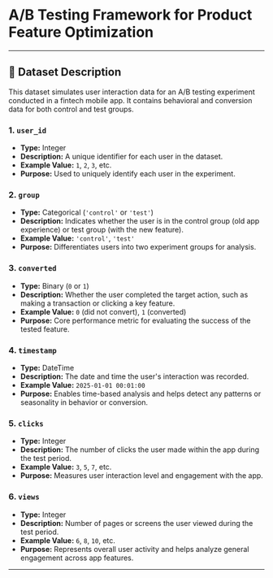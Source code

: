 # A/B Testing Framework for Product Feature Optimization

---

## 🧾 Dataset Description

This dataset simulates user interaction data for an A/B testing experiment conducted in a fintech mobile app. It contains behavioral and conversion data for both control and test groups.

### 1. `user_id`
- **Type:** Integer  
- **Description:** A unique identifier for each user in the dataset.  
- **Example Value:** `1`, `2`, `3`, etc.  
- **Purpose:** Used to uniquely identify each user in the experiment.


### 2. `group`
- **Type:** Categorical (`'control'` or `'test'`)  
- **Description:** Indicates whether the user is in the control group (old app experience) or test group (with the new feature).  
- **Example Value:** `'control'`, `'test'`  
- **Purpose:** Differentiates users into two experiment groups for analysis.


### 3. `converted`
- **Type:** Binary (`0` or `1`)  
- **Description:** Whether the user completed the target action, such as making a transaction or clicking a key feature.  
- **Example Value:** `0` (did not convert), `1` (converted)  
- **Purpose:** Core performance metric for evaluating the success of the tested feature.


### 4. `timestamp`
- **Type:** DateTime  
- **Description:** The date and time the user's interaction was recorded.  
- **Example Value:** `2025-01-01 00:01:00`  
- **Purpose:** Enables time-based analysis and helps detect any patterns or seasonality in behavior or conversion.


### 5. `clicks`
- **Type:** Integer  
- **Description:** The number of clicks the user made within the app during the test period.  
- **Example Value:** `3`, `5`, `7`, etc.  
- **Purpose:** Measures user interaction level and engagement with the app.


### 6. `views`
- **Type:** Integer  
- **Description:** Number of pages or screens the user viewed during the test period.  
- **Example Value:** `6`, `8`, `10`, etc.  
- **Purpose:** Represents overall user activity and helps analyze general engagement across app features.

---
